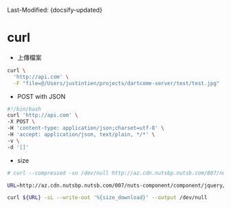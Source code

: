 Last-Modified: {docsify-updated}

# curl

- 上傳檔案
```sh
curl \
  'http://api.com' \
  -F "file=@/Users/justintien/projects/dartcome-server/test/test.jpg"
```
- POST with JSON
```sh
#!/bin/bash
curl 'http://api.com' \
-X POST \
-H 'content-type: application/json;charset=utf-8' \
-H 'accept: application/json, text/plain, */*' \
-v \
-d '[]'
```

- size
```sh
# curl --compressed -so /dev/null http://az.cdn.nutsbp.nutsb.com/007/nuts-component/component/jquery/jquery-3.2.1.min.js -w '%{size_download}'

URL=http://az.cdn.nutsbp.nutsb.com/007/nuts-component/component/jquery/jquery-3.2.1.min.js

curl ${URL} -sL --write-out '%{size_download}' --output /dev/null
```